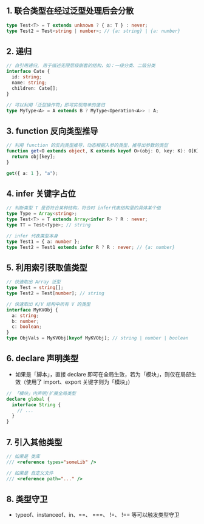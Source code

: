 ## 1. 联合类型在经过泛型处理后会分散

```ts
type Test<T> = T extends unknown ? { a: T } : never;
type Test2 = Test<string | number>; // {a: string} | {a: number}
```

## 2. 递归

```ts
// 自引用递归, 用于描述无限层级嵌套的结构，如：一级分类、二级分类
interface Cate {
  id: string;
  name: string;
  children: Cate[];
}

// 可以利用「泛型操作符」即可实现简单的递归
type MyType<A> = A extends B ? MyType<Operation<A>> : A;
```

## 3. function 反向类型推导

```ts
// 利用 function 的反向类型推导，动态根据入参的类型，推导出参数的类型
function get<O extends object, K extends keyof O>(obj: O, key: K): O[K] {
  return obj[key];
}

get({ a: 1 }, "a");
```

## 4. infer 关键字占位

```ts
// 判断类型 T 是否符合某种结构，符合时 infer代表结构里的具体某个值
type Type = Array<string>;
type Test<T> = T extends Array<infer R> ? R : never;
type TT = Test<Type>; // string

// infer 代表类型本身
type Test1 = { a: number };
type Test2 = Test1 extends infer R ? R : never; // {a: number}
```

## 5. 利用索引获取值类型

```ts
// 快速取出 Array 泛型
type Test = string[];
type Test2 = Test[number]; // string

// 快速取出 K/V 结构中所有 V 的类型
interface MyKVObj {
  a: string;
  b: number;
  c: boolean;
}
type ObjVals = MyKVObj[keyof MyKVObj]; // string | number | boolean
```

## 6. declare 声明类型

- 如果是「脚本」，直接 declare 即可在全局生效，若为「模块」，则仅在局部生效（使用了 import、export 关键字则为「模块」）

```ts
// 「模块」内声明/扩展全局类型
declare global {
  interface String {
    // ...
  }
}
```

## 7. 引入其他类型

```ts
// 如果是 类库
/// <reference types="someLib" />

// 如果是 自定义文件
/// <reference path="..." />
```

## 8. 类型守卫

- typeof、instanceof、in、==、 ===、 !=、 !== 等可以触发类型守卫
